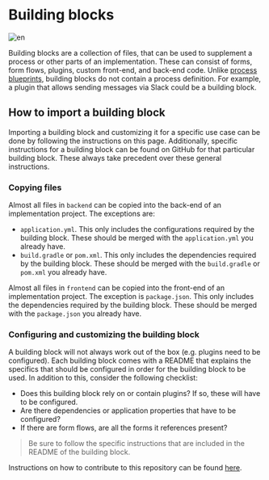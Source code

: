 # Building blocks

![en](https://img.shields.io/badge/lang-en-red.svg)

Building blocks are a collection of files, that can be used to supplement a process or other parts of an implementation.
These can consist of forms, form flows, plugins, custom front-end, and back-end code. Unlike [process blueprints](blueprints.md),
building blocks do not contain a process definition. For example, a plugin that allows sending messages via Slack could be a building block.

## How to import a building block

Importing a building block and customizing it for a specific use case can be done by following the instructions on
this page. Additionally, specific instructions for a building block can be found on GitHub for that particular building 
block. These always take precedent over these general instructions.

### Copying files

Almost all files in `backend` can be copied into the back-end of an implementation project. The exceptions are:

* `application.yml`. This only includes the configurations required by the building block. These should be merged
  with the `application.yml` you already have.
* `build.gradle` or `pom.xml`. This only includes the dependencies required by the building block. These should be
  merged with the `build.gradle` or `pom.xml` you already have.

Almost all files in `frontend` can be copied into the front-end of an implementation project. The exception is
`package.json`. This only includes the dependencies required by the building block. These should be merged with
the `package.json` you already have.

### Configuring and customizing the building block

A building block will not always work out of the box (e.g. plugins need to be configured).
Each building block comes with a README that explains the specifics that should be configured in order for the
building block to be used. In addition to this, consider the following checklist:

* Does this building block rely on or contain plugins? If so, these will have to be configured.
* Are there dependencies or application properties that have to be configured?
* If there are form flows, are all the forms it references present?

> Be sure to follow the specific instructions that are included in the README of the building block.

Instructions on how to contribute to this repository can be found [here](https://github.com/generiekzaakafhandelcomponent/Bouwblokken/blob/main/CONTRIBUTING.md).
